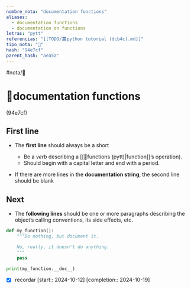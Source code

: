 ```yaml
---
nombre_nota: "documentation functions"
aliases:
  - documentation functions
  - documentation on functions
letras: "pytt"
referencias: "[[TODO/🏛️python tutorial (dcb4c).md]]"
tipo_nota: "📑"
hash: "94e7cf"
parent_hash: "aea5a"
---
```


#nota/📑

# 📑documentation functions
<div class="hash">(94e7cf)</div>

## First line 

- The __first line__ should always be a short
    - Be a _verb_ describing a [[📑functions (pytt)|function]]’s operation). 
    - Should begin with a capital letter and end with a period.


- If there are more lines in the __documentation string__, the second line should be blank

## Next

- The __following lines__ should be one or more paragraphs describing the object’s calling conventions, its side effects, etc.



```python
def my_function():
    """Do nothing, but document it.

    No, really, it doesn't do anything.
    """
    pass

print(my_function.__doc__)
```


- [x] recordar  [start:: 2024-10-12]  [completion:: 2024-10-19]
